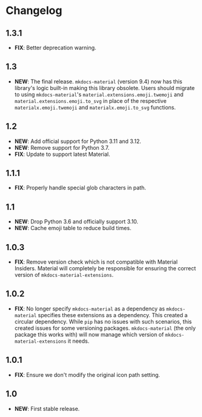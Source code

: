 # Changelog

## 1.3.1

- **FIX**: Better deprecation warning.

## 1.3

- **NEW**: The final release. `mkdocs-material` (version 9.4) now has this library's logic built-in making this library
  obsolete. Users should migrate to using `mkdocs-material`'s `material.extensions.emoji.twemoji` and
  `material.extensions.emoji.to_svg` in place of the respective `materialx.emoji.twemoji` and `materialx.emoji.to_svg`
  functions.

## 1.2

- **NEW**: Add official support for Python 3.11 and 3.12.
- **NEW**: Remove support for Python 3.7.
- **FIX**: Update to support latest Material.

## 1.1.1

- **FIX**: Properly handle special glob characters in path.

## 1.1

- **NEW**: Drop Python 3.6 and officially support 3.10.
- **NEW**: Cache emoji table to reduce build times.

## 1.0.3

- **FIX**: Remove version check which is not compatible with Material Insiders. Material will completely be responsible
  for ensuring the correct version of `mkdocs-material-extensions`.

## 1.0.2

- **FIX**: No longer specify `mkdocs-material` as a dependency as `mkdocs-material` specifies these extensions as a
  dependency. This created a circular dependency. While `pip` has no issues with such scenarios, this created issues
  for some versioning packages. `mkdocs-material` (the only package this works with) will now manage which version of
  `mkdocs-material-extensions` it needs.

## 1.0.1

- **FIX**: Ensure we don't modify the original icon path setting.

## 1.0

- **NEW**: First stable release.
